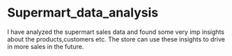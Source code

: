 # Supermart_data_analysis
I have analyzed the supermart sales data and found some very imp insights about the products,customers etc.
The store can use these insights to drive in more sales in the future.
